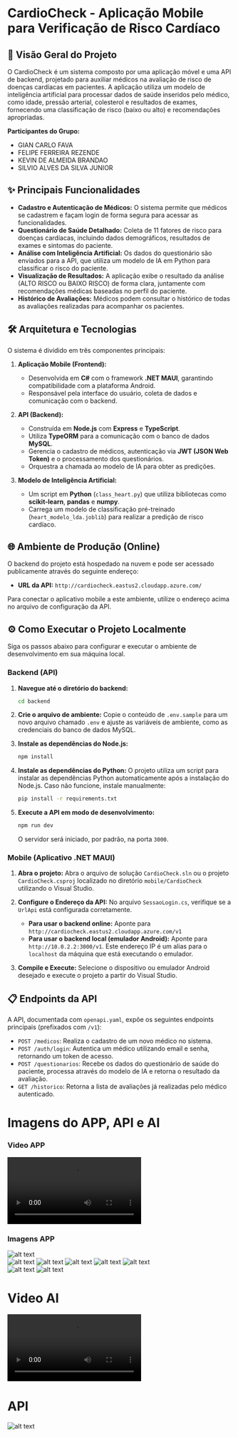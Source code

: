 # CardioCheck - Aplicação Mobile para Verificação de Risco Cardíaco

## 🚀 Visão Geral do Projeto

O CardioCheck é um sistema composto por uma aplicação móvel e uma API de backend, projetado para auxiliar médicos na avaliação de risco de doenças cardíacas em pacientes. A aplicação utiliza um modelo de inteligência artificial para processar dados de saúde inseridos pelo médico, como idade, pressão arterial, colesterol e resultados de exames, fornecendo uma classificação de risco (baixo ou alto) e recomendações apropriadas.

**Participantes do Grupo:**

  * GIAN CARLO FAVA
  * FELIPE FERREIRA REZENDE
  * KEVIN DE ALMEIDA BRANDAO
  * SILVIO ALVES DA SILVA JUNIOR

## ✨ Principais Funcionalidades

  * **Cadastro e Autenticação de Médicos:** O sistema permite que médicos se cadastrem e façam login de forma segura para acessar as funcionalidades.
  * **Questionário de Saúde Detalhado:** Coleta de 11 fatores de risco para doenças cardíacas, incluindo dados demográficos, resultados de exames e sintomas do paciente.
  * **Análise com Inteligência Artificial:** Os dados do questionário são enviados para a API, que utiliza um modelo de IA em Python para classificar o risco do paciente.
  * **Visualização de Resultados:** A aplicação exibe o resultado da análise (ALTO RISCO ou BAIXO RISCO) de forma clara, juntamente com recomendações médicas baseadas no perfil do paciente.
  * **Histórico de Avaliações:** Médicos podem consultar o histórico de todas as avaliações realizadas para acompanhar os pacientes.

## 🛠️ Arquitetura e Tecnologias

O sistema é dividido em três componentes principais:

1.  **Aplicação Mobile (Frontend):**

      * Desenvolvida em **C\#** com o framework **.NET MAUI**, garantindo compatibilidade com a plataforma Android.
      * Responsável pela interface do usuário, coleta de dados e comunicação com o backend.

2.  **API (Backend):**

      * Construída em **Node.js** com **Express** e **TypeScript**.
      * Utiliza **TypeORM** para a comunicação com o banco de dados **MySQL**.
      * Gerencia o cadastro de médicos, autenticação via **JWT (JSON Web Token)** e o processamento dos questionários.
      * Orquestra a chamada ao modelo de IA para obter as predições.

3.  **Modelo de Inteligência Artificial:**

      * Um script em **Python** (`class_heart.py`) que utiliza bibliotecas como **scikit-learn**, **pandas** e **numpy**.
      * Carrega um modelo de classificação pré-treinado (`heart_modelo_lda.joblib`) para realizar a predição de risco cardíaco.

## 🌐 Ambiente de Produção (Online)

O backend do projeto está hospedado na nuvem e pode ser acessado publicamente através do seguinte endereço:

  * **URL da API:** `http://cardiocheck.eastus2.cloudapp.azure.com/`

Para conectar o aplicativo mobile a este ambiente, utilize o endereço acima no arquivo de configuração da API.

## ⚙️ Como Executar o Projeto Localmente

Siga os passos abaixo para configurar e executar o ambiente de desenvolvimento em sua máquina local.

### **Backend (API)**

1.  **Navegue até o diretório do backend:**

    ```bash
    cd backend
    ```

2.  **Crie o arquivo de ambiente:**
    Copie o conteúdo de `.env.sample` para um novo arquivo chamado `.env` e ajuste as variáveis de ambiente, como as credenciais do banco de dados MySQL.

3.  **Instale as dependências do Node.js:**

    ```bash
    npm install
    ```

4.  **Instale as dependências do Python:**
    O projeto utiliza um script para instalar as dependências Python automaticamente após a instalação do Node.js. Caso não funcione, instale manualmente:

    ```bash
    pip install -r requirements.txt
    ```

5.  **Execute a API em modo de desenvolvimento:**

    ```bash
    npm run dev
    ```

    O servidor será iniciado, por padrão, na porta `3000`.

### **Mobile (Aplicativo .NET MAUI)**

1.  **Abra o projeto:**
    Abra o arquivo de solução `CardioCheck.sln` ou o projeto `CardioCheck.csproj` localizado no diretório `mobile/CardioCheck` utilizando o Visual Studio.

2.  **Configure o Endereço da API:**
    No arquivo `SessaoLogin.cs`, verifique se a `UrlApi` está configurada corretamente.

      * **Para usar o backend online:** Aponte para `http://cardiocheck.eastus2.cloudapp.azure.com/v1`
      * **Para usar o backend local (emulador Android):** Aponte para `http://10.0.2.2:3000/v1`. Este endereço IP é um alias para o `localhost` da máquina que está executando o emulador.

3.  **Compile e Execute:**
    Selecione o dispositivo ou emulador Android desejado e execute o projeto a partir do Visual Studio.

## 📋 Endpoints da API

A API, documentada com `openapi.yaml`, expõe os seguintes endpoints principais (prefixados com `/v1`):

  * `POST /medicos`: Realiza o cadastro de um novo médico no sistema.
  * `POST /auth/login`: Autentica um médico utilizando email e senha, retornando um token de acesso.
  * `POST /questionarios`: Recebe os dados do questionário de saúde do paciente, processa através do modelo de IA e retorna o resultado da avaliação.
  * `GET /historico`: Retorna a lista de avaliações já realizadas pelo médico autenticado.

# Imagens do APP, API e AI

###       Video APP
<video controls src="docs/Imagens/APP Cardio.mp4" title="Title"></video>   

### Imagens APP
![alt text](docs/Imagens/qemu-system-x86_64_nQeOUJGuQQ.png)   
![alt text](docs/Imagens/qemu-system-x86_64_hsUzrEe4xl.png)
![alt text](docs/Imagens/qemu-system-x86_64_5C27oxXB2k.png)
![alt text](docs/Imagens/qemu-system-x86_64_lMjj4R9V9G.png)
![alt text](docs/Imagens/qemu-system-x86_64_GrMMxskztD.png)
![alt text](docs/Imagens/qemu-system-x86_64_8l40OLBYZS.png)   
![alt text](docs/Imagens/qemu-system-x86_64_awzGWE4Lfe.png)
![alt text](docs/Imagens/qemu-system-x86_64_94IZlXeUF3.png)

# Video AI
<video controls src="docs/Imagens/Processamento AI.mp4" title=""></video>

# API
![alt text](docs/Imagens/Code_zWGxsJF1V2.png)